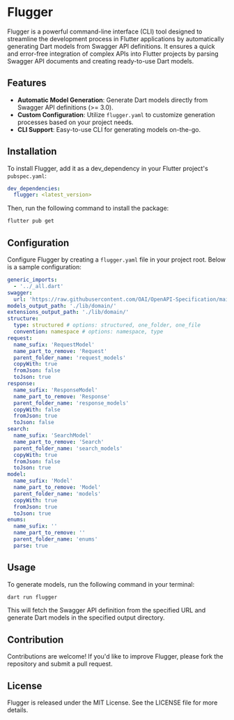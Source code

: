 # Flugger

Flugger is a powerful command-line interface (CLI) tool designed to streamline the development process in Flutter applications by automatically generating Dart models from Swagger API definitions. It ensures a quick and error-free integration of complex APIs into Flutter projects by parsing Swagger API documents and creating ready-to-use Dart models.

## Features

- **Automatic Model Generation**: Generate Dart models directly from Swagger API definitions (>= 3.0).
- **Custom Configuration**: Utilize `flugger.yaml` to customize generation processes based on your project needs.
- **CLI Support**: Easy-to-use CLI for generating models on-the-go.

## Installation

To install Flugger, add it as a dev_dependency in your Flutter project's `pubspec.yaml`:

```yaml
dev_dependencies:
  flugger: <latest_version>
```

Then, run the following command to install the package:

```bash
flutter pub get
```

## Configuration

Configure Flugger by creating a `flugger.yaml` file in your project root. Below is a sample configuration:

```yaml
generic_imports:
  - '../_all.dart'
swagger:
  url: 'https://raw.githubusercontent.com/OAI/OpenAPI-Specification/main/examples/v3.0/petstore.json'
models_output_path: './lib/domain/'
extensions_output_path: './lib/domain/'
structure:
  type: structured # options: structured, one_folder, one_file
  convention: namespace # options: namespace, type
request:
  name_sufix: 'RequestModel' 
  name_part_to_remove: 'Request' 
  parent_folder_name: 'request_models' 
  copyWith: true
  fromJson: false
  toJson: true
response:
  name_sufix: 'ResponseModel' 
  name_part_to_remove: 'Response' 
  parent_folder_name: 'response_models' 
  copyWith: false
  fromJson: true
  toJson: false
search:
  name_sufix: 'SearchModel' 
  name_part_to_remove: 'Search' 
  parent_folder_name: 'search_models' 
  copyWith: true
  fromJson: false
  toJson: true
model:
  name_sufix: 'Model' 
  name_part_to_remove: 'Model' 
  parent_folder_name: 'models' 
  copyWith: true
  fromJson: true
  toJson: true
enums:
  name_sufix: ''
  name_part_to_remove: ''
  parent_folder_name: 'enums'
  parse: true
```

## Usage

To generate models, run the following command in your terminal:

```bash
dart run flugger
```

This will fetch the Swagger API definition from the specified URL and generate Dart models in the specified output directory.

## Contribution

Contributions are welcome! If you'd like to improve Flugger, please fork the repository and submit a pull request.

## License

Flugger is released under the MIT License. See the LICENSE file for more details.
